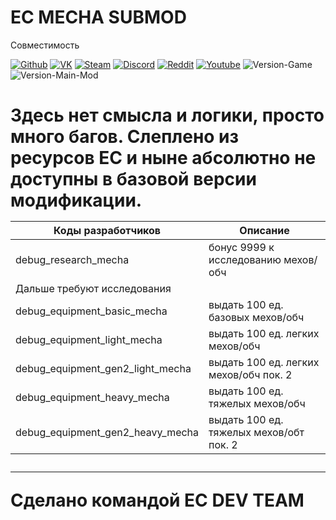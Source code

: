 # EC MECHA SUBMOD

Совместимость</b>

 [![Github](https://img.shields.io/badge/-Github-000?style=flat-square&logo=Github&logoColor=white)](https://github.com/Economic-Crisis-2013)
 [![VK](https://img.shields.io/badge/-Steam-171a21?style=flat-square&logo=Steam&logoColor=white)](https://vk.com/ec_hoi_mod)
 [![Steam](https://img.shields.io/badge/-VK-blue?style=flat-square&logo=VK&logoColor=white)](https://steamcommunity.com/sharedfiles/filedetails/?id=2000532465) 
 [![Discord](https://img.shields.io/badge/-Discord-2c2f33?style=flat-square&logo=Discord&logoColor=white)](https://discord.gg/jjbue3F)
 [![Reddit](https://img.shields.io/badge/-Reddit-FF5700?style=flat-square&logo=Reddit&logoColor=white)](https://www.reddit.com/r/EC2013/)
 [![Youtube](https://img.shields.io/badge/-Youtube-c4302b?style=flat-square&logo=Youtube&logoColor=white)](https://www.youtube.com/c/HeartsofIronIVEconomicCrisis2013)
 ![Version-Game](https://img.shields.io/badge/Version--Game--HOI4-1.10.4-green?style=flat-square)
 ![Version-Main-Mod](https://img.shields.io/badge/Version--Main--Mod-0.7.6-red?style=flat-square)

<h1>Здесь нет смысла и логики, просто много багов.</b>
Слеплено из ресурсов ЕС и ныне абсолютно не доступны в базовой версии модификации.</b>
  
  | Коды разработчиков   |           Описание         |
| ---- | -------------------------- |
| debug_research_mecha  | бонус 9999 к исследованию мехов/обч |
| Дальше требуют исследования |
| debug_equipment_basic_mecha | выдать 100 ед. базовых мехов/обч |
| debug_equipment_light_mecha  | выдать 100 ед. легких мехов/обч |
| debug_equipment_gen2_light_mecha | выдать 100 ед. легких мехов/обч пок. 2 |
| debug_equipment_heavy_mecha | выдать 100 ед. тяжелых мехов/обч|
| debug_equipment_gen2_heavy_mecha | выдать 100 ед. тяжелых мехов/обт пок. 2 |


___
Сделано командой EC DEV TEAM
